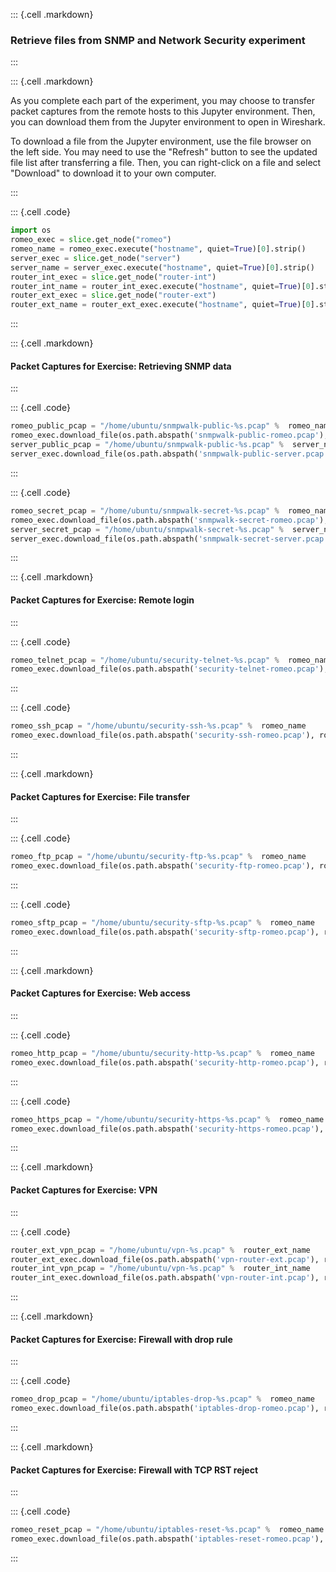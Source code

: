 ::: {.cell .markdown}
### Retrieve files from SNMP and Network Security experiment
:::


::: {.cell .markdown}

As you complete each part of the experiment, you may choose to transfer packet captures from the remote hosts to this Jupyter environment. Then, you can download them from the Jupyter environment to open in Wireshark.

To download a file from the Jupyter environment, use the file browser on the left side. You may need to use the "Refresh" button to see the updated file list after transferring a file. Then, you can right-click on a file and select "Download" to download it to your own computer.

:::


::: {.cell .code}
```python
import os
romeo_exec = slice.get_node("romeo")
romeo_name = romeo_exec.execute("hostname", quiet=True)[0].strip()
server_exec = slice.get_node("server")
server_name = server_exec.execute("hostname", quiet=True)[0].strip()
router_int_exec = slice.get_node("router-int")
router_int_name = router_int_exec.execute("hostname", quiet=True)[0].strip()
router_ext_exec = slice.get_node("router-ext")
router_ext_name = router_ext_exec.execute("hostname", quiet=True)[0].strip()
```
:::


::: {.cell .markdown}
#### Packet Captures for Exercise: Retrieving SNMP data

:::


::: {.cell .code}
```python
romeo_public_pcap = "/home/ubuntu/snmpwalk-public-%s.pcap" %  romeo_name
romeo_exec.download_file(os.path.abspath('snmpwalk-public-romeo.pcap'), romeo_public_pcap)
server_public_pcap = "/home/ubuntu/snmpwalk-public-%s.pcap" %  server_name
server_exec.download_file(os.path.abspath('snmpwalk-public-server.pcap'), server_public_pcap)
```
:::

::: {.cell .code}
```python
romeo_secret_pcap = "/home/ubuntu/snmpwalk-secret-%s.pcap" %  romeo_name
romeo_exec.download_file(os.path.abspath('snmpwalk-secret-romeo.pcap'), romeo_secret_pcap)
server_secret_pcap = "/home/ubuntu/snmpwalk-secret-%s.pcap" %  server_name
server_exec.download_file(os.path.abspath('snmpwalk-secret-server.pcap'), server_secret_pcap)
```
:::


::: {.cell .markdown}
#### Packet Captures for Exercise: Remote login

:::


::: {.cell .code}
```python
romeo_telnet_pcap = "/home/ubuntu/security-telnet-%s.pcap" %  romeo_name
romeo_exec.download_file(os.path.abspath('security-telnet-romeo.pcap'), romeo_telnet_pcap)
```
:::

::: {.cell .code}
```python
romeo_ssh_pcap = "/home/ubuntu/security-ssh-%s.pcap" %  romeo_name
romeo_exec.download_file(os.path.abspath('security-ssh-romeo.pcap'), romeo_ssh_pcap)
```
:::


::: {.cell .markdown}
#### Packet Captures for Exercise: File transfer

:::


::: {.cell .code}
```python
romeo_ftp_pcap = "/home/ubuntu/security-ftp-%s.pcap" %  romeo_name
romeo_exec.download_file(os.path.abspath('security-ftp-romeo.pcap'), romeo_ftp_pcap)
```
:::

::: {.cell .code}
```python
romeo_sftp_pcap = "/home/ubuntu/security-sftp-%s.pcap" %  romeo_name
romeo_exec.download_file(os.path.abspath('security-sftp-romeo.pcap'), romeo_sftp_pcap)
```
:::


::: {.cell .markdown}
#### Packet Captures for Exercise: Web access

:::


::: {.cell .code}
```python
romeo_http_pcap = "/home/ubuntu/security-http-%s.pcap" %  romeo_name
romeo_exec.download_file(os.path.abspath('security-http-romeo.pcap'), romeo_http_pcap)
```
:::

::: {.cell .code}
```python
romeo_https_pcap = "/home/ubuntu/security-https-%s.pcap" %  romeo_name
romeo_exec.download_file(os.path.abspath('security-https-romeo.pcap'), romeo_https_pcap)
```
:::


::: {.cell .markdown}
#### Packet Captures for Exercise: VPN

:::


::: {.cell .code}
```python
router_ext_vpn_pcap = "/home/ubuntu/vpn-%s.pcap" %  router_ext_name
router_ext_exec.download_file(os.path.abspath('vpn-router-ext.pcap'), router_ext_vpn_pcap)
router_int_vpn_pcap = "/home/ubuntu/vpn-%s.pcap" %  router_int_name
router_int_exec.download_file(os.path.abspath('vpn-router-int.pcap'), router_int_vpn_pcap)
```
:::


::: {.cell .markdown}
#### Packet Captures for Exercise: Firewall with drop rule

:::


::: {.cell .code}
```python
romeo_drop_pcap = "/home/ubuntu/iptables-drop-%s.pcap" %  romeo_name
romeo_exec.download_file(os.path.abspath('iptables-drop-romeo.pcap'), romeo_drop_pcap)
```
:::


::: {.cell .markdown}
#### Packet Captures for Exercise: Firewall with TCP RST reject

:::


::: {.cell .code}
```python
romeo_reset_pcap = "/home/ubuntu/iptables-reset-%s.pcap" %  romeo_name
romeo_exec.download_file(os.path.abspath('iptables-reset-romeo.pcap'), romeo_reset_pcap)
```
:::